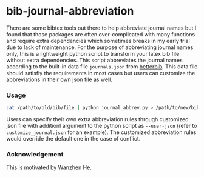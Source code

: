 # bib-journal-abbreviation
There are some bibtex tools out there to help abbreviate journal names but I found that those packages are often over-complicated with many functions and require extra dependencies which sometimes breaks in my early trial due to lack of maintenance. For the purpose of abbreviating journal names only, this is a lightweight python script to transform your latex bib file without extra dependencies. This script abbreviates the journal names according to the built-in data file `journals.json` from [betterbib](https://github.com/nschloe/betterbib). This data file should satisfiy the requirements in most cases but users can customize the abbreviations in their own json file as well. 



### Usage

```bash
cat /path/to/old/bib/file | python journal_abbrev.py > /path/to/new/bib/file
```

Users can specify their own extra abbreviation rules through customized json file with additionl argument to the python script as `--user-json` (refer to `customize_journal.json` for an example). The customized abbreviation rules would override the default one in the case of conflict.

### Acknowledgement
This is motivated by Wanzhen He.